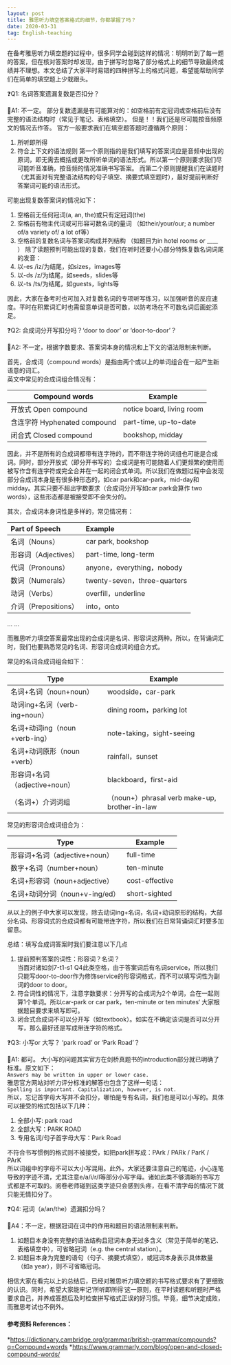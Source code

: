 ```yaml
---
layout: post
title: 雅思听力填空答案格式的细节，你都掌握了吗？
date: 2020-03-31
tag: English-teaching
---
```


在备考雅思听力填空题的过程中，很多同学会碰到这样的情况：明明听到了每一题的答案，但在核对答案时却发现，由于拼写时忽略了部分格式上的细节导致最终成绩并不理想。本文总结了大家平时易错的四种拼写上的格式问题，希望能帮助同学们在简单的填空题上少栽跟头。

❓Q1: 名词答案遗漏复数是否扣分？  

📖A1: 不一定。
部分复数遗漏是有可能算对的：如空格前有定冠词或空格前后没有完整的语法结构时（常见于笔记、表格填空）。
但是！！我们还是尽可能按音频原文的情况去作答。
官方一般要求我们在填空题答题时遵循两个原则：
1.	 所听即所得
2.	 符合上下文的语法规则
第一个原则指的是我们填写的答案词应是音频中出现的原词，即无需去概括或更改所听单词的语法形式。所以第一个原则要求我们尽可能听音准确，按音频的情况准确书写答案。
而第二个原则提醒我们在读题时（尤其面对有完整语法结构的句子填空、摘要式填空题时），最好提前判断好答案词可能的语法形式。

可能出现复数答案词的情况如下：
1.	空格前无任何冠词(a, an, the)或只有定冠词(the)
2.	空格前有物主代词或可形容可数名词的量词
（如their/your/our; a number of/a variety of/ a lot of等）
3.	空格前的复数名词与答案词构成并列结构
（如题目为in hotel rooms or ____ ）
除了读题预判可能出现的复数，我们在听时还要小心部分特殊复数名词词尾的发音：
1.	以-es /iz/为结尾，如sizes，images等
2.	以-ds /z/为结尾，如seeds，slides等
3.	以-ts /ts/为结尾，如guests，lights等  

因此，大家在备考时也可加入对复数名词的专项听写练习，以加强听音的反应速度。平时在积累词汇时也需留意单词是否可数，以防考场在不可数名词后画蛇添足。

❓Q2: 合成词分开写扣分吗？‘door to door’ or ‘door-to-door’？

📖A2: 不一定，根据字数要求、答案词本身的情况和上下文的语法限制来判断。

首先，合成词（compound words）是指由两个或以上的单词组合在一起产生新语意的词汇。  
英文中常见的合成词组合情况有：

| Compound words | Example |
| -------------- | ------- |
| 开放式 Open compound |	notice board, living room   |
| 含连字符 Hyphenated compound| part-time, up-to-date |
| 闭合式 Closed compound| bookshop, midday |


因此，并不是所有的合成词都带有连字符的，而不带连字符的词组也可能是合成词。同时，部分开放式（即分开书写的）合成词是有可能随着人们更频繁的使用而被写作含有连字符或完全合并在一起的闭合式单词。所以我们在做题过程中会发现部分合成词本身是有很多种形态的，如car park和car-park，mid-day和midday。其实只要不超出字数要求（合成词分开写如car park会算作 two words），这些形态都是被接受即不会失分的。

其次，合成词本身词性是多样的，常见情况有：

| Part of Speech| Example |
|:-------------|:------------------|
| 名词（Nouns）|	car park, bookshop |
| 形容词（Adjectives）|	part-time, long-term  |
| 代词（Pronouns）	| anyone，everything，nobody  |
| 数词（Numerals）	| twenty-seven，three-quarters  |
| 动词（Verbs）	| overfill，underline |  
| 介词（Prepositions）|	into，onto  |

…	…  

而雅思听力填空答案最常出现的合成词是名词、形容词这两种。所以，在背诵词汇时，我们也要熟悉常见的名词、形容词合成词的组合方式。  

常见的名词合成词组合如下：  

| Type | Example |
| --- | --- |
| 名词+名词（noun+noun）|	woodside，car-park  |
| 动词ing+名词（verb-ing+noun）|	dining room，parking lot  |
| 名词+动词ing（noun +verb-ing）|	note-taking，sight-seeing  |
| 名词+动词原形（noun +verb）|	rainfall，sunset  |
| 形容词+名词（adjective+noun）|	blackboard，first-aid  |
|（名词+）介词词组 |（noun+）phrasal verb	make-up, brother-in-law |

常见的形容词合成词组合为：

| Type | Example |
| --- | --- |
| 形容词+名词（adjective+noun）|	full-time |
| 数字+名词（number+noun）|	ten-minute |
| 名词+形容词（noun+adjective）|	cost-effective |
| 名词+动词分词（noun+v-ing/ed）|	short-sighted |

从以上的例子中大家可以发现，除去动词ing+名词，名词+动词原形的结构，大部分名词、形容词式的合成词都有可能带连字符，所以我们在日常背诵词汇时要多加留意。

总结：填写合成词答案时我们要注意以下几点  
1.	提前预判答案的词性：形容词？名词？  
当面对诸如剑7-t1-s1 Q4此类空格，由于答案词后有名词service，所以我们只能写door-to-door作为修饰service的形容词格式，而不可以填写词性为副词的door to door。
2.	符合词性的情况下，注意字数要求：分开写的合成词为2个单词，合在一起则算1个单词。所以car-park or car park，ten-minute or ten minutes‘ 大家根据题目要求来填写即可。 
3.	闭合式合成词不可以分开写（如textbook）。如实在不确定该词是否可以分开写，那么最好还是写成带连字符的格式。


❓Q3: 小写or 大写？ ‘park road’ or ‘Park Road’？

📖A1: 都可。
大小写的问题其实官方在剑桥真题书的introduction部分就已明确了标准。原文如下：  
```Answers may be written in upper or lower case.```  
雅思官方网站对听力评分标准的解答也包含了这样一句话：  
```Spelling is important. Capitalization, however, is not.```  
所以，忘记首字母大写并不会扣分，哪怕是专有名词，我们也是可以小写的。具体可以接受的格式包括以下几种：
1.	全部小写: park road  
2.	全部大写：PARK ROAD  
3.	专用名词/句子首字母大写：Park Road

不符合书写惯例的格式则不被接受，如把park拼写成：PArk /   PARk  /  ParK   / PArK  
所以词组中的字母不可以大小写混用。此外，大家还要注意自己的笔迹，小心连笔导致的字迹不清，尤其注意e/a/i/r/l等部分小写字母。诸如此类不够清晰的书写方式都是不可取的。阅卷老师碰到这类字迹只会感到头疼，在看不清字母的情况下就只能无情扣分了。
 

❓Q4: 冠词（a/an/the）遗漏扣分吗？

📖A4：不一定，根据冠词在词中的作用和题目的语法限制来判断。  
1.	如题目本身没有完整的语法结构且冠词本身无过多含义（常见于简单的笔记、表格填空中），可省略冠词（e.g. the central station）。
2.	如题目本身为完整的语句（句子、摘要式填空），或冠词本身表示具体数量（如a year），则不可省略冠词。  

相信大家在看完以上的总结后，已经对雅思听力填空题的书写格式要求有了更细致的认识。同时，希望大家能牢记‘所听即所得‘这一原则，在平时读题和听题时严格要求自己，并养成答题后及时检查拼写格式正误的好习惯。毕竟，细节决定成败，而雅思考试也不例外。

#### 参考资料 References：
*https://dictionary.cambridge.org/grammar/british-grammar/compounds?q=Compound+words
*https://www.grammarly.com/blog/open-and-closed-compound-words/
